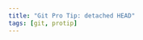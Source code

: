 ```yaml
---
title: "Git Pro Tip: detached HEAD"
tags: [git, protip]
---
```


<!--
	:: Explicar que eu não sei porque, mas algumas pessoas me aparecem com esse erro como se ele tivesse vindo do nada. Mas na verdade ele tem que ser provocado (confirmar isso).
	:: Pesquisar um pouquinho sobre esse erro, para esclarescer melhor
	:: Mostrar como resolver
	:: Explicar que quais quer commits feitos nesse modo vão parar em branch nenhum, mas ficam soltos.
-->
